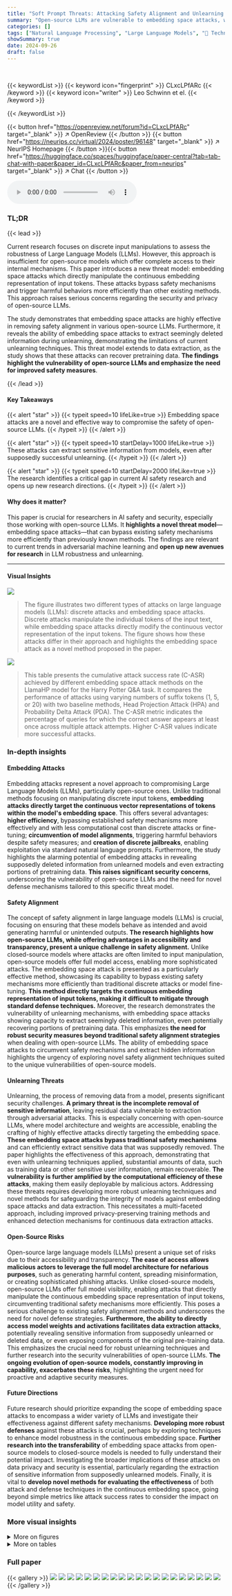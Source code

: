 ```yaml
---
title: "Soft Prompt Threats: Attacking Safety Alignment and Unlearning in Open-Source LLMs through the Embedding Space"
summary: "Open-source LLMs are vulnerable to embedding space attacks, which efficiently bypass safety mechanisms and enable data extraction, even after unlearning."
categories: []
tags: ["Natural Language Processing", "Large Language Models", "🏢 Technical University of Munich",]
showSummary: true
date: 2024-09-26
draft: false
---
```


<br>

{{< keywordList >}}
{{< keyword icon="fingerprint" >}} CLxcLPfARc {{< /keyword >}}
{{< keyword icon="writer" >}} Leo Schwinn et el. {{< /keyword >}}
 
{{< /keywordList >}}

{{< button href="https://openreview.net/forum?id=CLxcLPfARc" target="_blank" >}}
↗ OpenReview
{{< /button >}}
{{< button href="https://neurips.cc/virtual/2024/poster/96148" target="_blank" >}}
↗ NeurIPS Homepage
{{< /button >}}{{< button href="https://huggingface.co/spaces/huggingface/paper-central?tab=tab-chat-with-paper&paper_id=CLxcLPfARc&paper_from=neurips" target="_blank" >}}
↗ Chat
{{< /button >}}



<audio controls>
    <source src="https://ai-paper-reviewer.com/CLxcLPfARc/podcast.wav" type="audio/wav">
    Your browser does not support the audio element.
</audio>


### TL;DR


{{< lead >}}

Current research focuses on discrete input manipulations to assess the robustness of Large Language Models (LLMs). However, this approach is insufficient for open-source models which offer complete access to their internal mechanisms. This paper introduces a new threat model: embedding space attacks which directly manipulate the continuous embedding representation of input tokens. These attacks bypass safety mechanisms and trigger harmful behaviors more efficiently than other existing methods. This approach raises serious concerns regarding the security and privacy of open-source LLMs. 

The study demonstrates that embedding space attacks are highly effective in removing safety alignment in various open-source LLMs. Furthermore, it reveals the ability of embedding space attacks to extract seemingly deleted information during unlearning, demonstrating the limitations of current unlearning techniques. This threat model extends to data extraction, as the study shows that these attacks can recover pretraining data. **The findings highlight the vulnerability of open-source LLMs and emphasize the need for improved safety measures**.

{{< /lead >}}


#### Key Takeaways

{{< alert "star" >}}
{{< typeit speed=10 lifeLike=true >}} Embedding space attacks are a novel and effective way to compromise the safety of open-source LLMs. {{< /typeit >}}
{{< /alert >}}

{{< alert "star" >}}
{{< typeit speed=10 startDelay=1000 lifeLike=true >}} These attacks can extract sensitive information from models, even after supposedly successful unlearning. {{< /typeit >}}
{{< /alert >}}

{{< alert "star" >}}
{{< typeit speed=10 startDelay=2000 lifeLike=true >}} The research identifies a critical gap in current AI safety research and opens up new research directions. {{< /typeit >}}
{{< /alert >}}

#### Why does it matter?
This paper is crucial for researchers in AI safety and security, especially those working with open-source LLMs.  It **highlights a novel threat model**—embedding space attacks—that can bypass existing safety mechanisms more efficiently than previously known methods. The findings are relevant to current trends in adversarial machine learning and **open up new avenues for research** in LLM robustness and unlearning.

------
#### Visual Insights



![](https://ai-paper-reviewer.com/CLxcLPfARc/figures_1_1.jpg)

> The figure illustrates two different types of attacks on large language models (LLMs): discrete attacks and embedding space attacks.  Discrete attacks manipulate the individual tokens of the input text, while embedding space attacks directly modify the continuous vector representation of the input tokens. The figure shows how these attacks differ in their approach and highlights the embedding space attack as a novel method proposed in the paper.





![](https://ai-paper-reviewer.com/CLxcLPfARc/tables_8_1.jpg)

> This table presents the cumulative attack success rate (C-ASR) achieved by different embedding space attack methods on the LlamaHP model for the Harry Potter Q&A task.  It compares the performance of attacks using varying numbers of suffix tokens (1, 5, or 20) with two baseline methods, Head Projection Attack (HPA) and Probability Delta Attack (PDA).  The C-ASR metric indicates the percentage of queries for which the correct answer appears at least once across multiple attack attempts.  Higher C-ASR values indicate more successful attacks.





### In-depth insights


#### Embedding Attacks
Embedding attacks represent a novel approach to compromising Large Language Models (LLMs), particularly open-source ones. Unlike traditional methods focusing on manipulating discrete input tokens, **embedding attacks directly target the continuous vector representations of tokens within the model's embedding space**. This offers several advantages:  **higher efficiency**, bypassing established safety mechanisms more effectively and with less computational cost than discrete attacks or fine-tuning; **circumvention of model alignments**, triggering harmful behaviors despite safety measures; and **creation of discrete jailbreaks**, enabling exploitation via standard natural language prompts.  Furthermore, the study highlights the alarming potential of embedding attacks in revealing supposedly deleted information from unlearned models and even extracting portions of pretraining data.  **This raises significant security concerns**, underscoring the vulnerability of open-source LLMs and the need for novel defense mechanisms tailored to this specific threat model.

#### Safety Alignment
The concept of safety alignment in large language models (LLMs) is crucial, focusing on ensuring that these models behave as intended and avoid generating harmful or unintended outputs.  **The research highlights how open-source LLMs, while offering advantages in accessibility and transparency, present a unique challenge in safety alignment.**  Unlike closed-source models where attacks are often limited to input manipulation, open-source models offer full model access, enabling more sophisticated attacks. The embedding space attack is presented as a particularly effective method, showcasing its capability to bypass existing safety mechanisms more efficiently than traditional discrete attacks or model fine-tuning.  **This method directly targets the continuous embedding representation of input tokens, making it difficult to mitigate through standard defense techniques.**  Moreover, the research demonstrates the vulnerability of unlearning mechanisms, with embedding space attacks showing capacity to extract seemingly deleted information, even potentially recovering portions of pretraining data. This emphasizes **the need for robust security measures beyond traditional safety alignment strategies** when dealing with open-source LLMs.  The ability of embedding space attacks to circumvent safety mechanisms and extract hidden information highlights the urgency of exploring novel safety alignment techniques suited to the unique vulnerabilities of open-source models.

#### Unlearning Threats
Unlearning, the process of removing data from a model, presents significant security challenges.  **A primary threat is the incomplete removal of sensitive information**, leaving residual data vulnerable to extraction through adversarial attacks.  This is especially concerning with open-source LLMs, where model architecture and weights are accessible, enabling the crafting of highly effective attacks directly targeting the embedding space.  **These embedding space attacks bypass traditional safety mechanisms** and can efficiently extract sensitive data that was supposedly removed.  The paper highlights the effectiveness of this approach, demonstrating that even with unlearning techniques applied, substantial amounts of data, such as training data or other sensitive user information, remain recoverable.  **The vulnerability is further amplified by the computational efficiency of these attacks**, making them easily deployable by malicious actors. Addressing these threats requires developing more robust unlearning techniques and novel methods for safeguarding the integrity of models against embedding space attacks and data extraction. This necessitates a multi-faceted approach, including improved privacy-preserving training methods and enhanced detection mechanisms for continuous data extraction attacks.

#### Open-Source Risks
Open-source large language models (LLMs) present a unique set of risks due to their accessibility and transparency.  **The ease of access allows malicious actors to leverage the full model architecture for nefarious purposes**, such as generating harmful content, spreading misinformation, or creating sophisticated phishing attacks.  Unlike closed-source models, open-source LLMs offer full model visibility, enabling attacks that directly manipulate the continuous embedding space representation of input tokens, circumventing traditional safety mechanisms more efficiently.  This poses a serious challenge to existing safety alignment methods and underscores the need for novel defense strategies.  **Furthermore, the ability to directly access model weights and activations facilitates data extraction attacks**, potentially revealing sensitive information from supposedly unlearned or deleted data, or even exposing components of the original pre-training data.  This emphasizes the crucial need for robust unlearning techniques and further research into the security vulnerabilities of open-source LLMs.  **The ongoing evolution of open-source models, constantly improving in capability, exacerbates these risks**, highlighting the urgent need for proactive and adaptive security measures.

#### Future Directions
Future research should prioritize expanding the scope of embedding space attacks to encompass a wider variety of LLMs and investigate their effectiveness against different safety mechanisms.  **Developing more robust defenses** against these attacks is crucial, perhaps by exploring techniques to enhance model robustness in the continuous embedding space.  **Further research into the transferability** of embedding space attacks from open-source models to closed-source models is needed to fully understand their potential impact.  Investigating the broader implications of these attacks on data privacy and security is essential, particularly regarding the extraction of sensitive information from supposedly unlearned models.  Finally, it is vital to **develop novel methods for evaluating the effectiveness** of both attack and defense techniques in the continuous embedding space, going beyond simple metrics like attack success rates to consider the impact on model utility and safety.


### More visual insights

<details>
<summary>More on figures
</summary>


![](https://ai-paper-reviewer.com/CLxcLPfARc/figures_4_1.jpg)

> This figure illustrates the multi-layer attack, a variation of the embedding space attack.  Instead of directly attacking the input embeddings, this method decodes intermediate hidden state representations from various layers within the neural network (represented by h1, h2,...hL). By doing so, the attack aims to extract information that may have been propagated through the model's layers, possibly revealing information that would not be accessible through standard attacks targeting only the final output layer.  The decoded sequences from each layer (T1k+1, T2k+1,... TLk+1) provide alternative interpretations of the input sequence.


![](https://ai-paper-reviewer.com/CLxcLPfARc/figures_6_1.jpg)

> This figure compares the attack success rate and computation time of various discrete attacks (AutoDAN, PAIR, GCG, Adaptive) against the proposed embedding attack method.  The results show that the embedding attack consistently achieves higher success rates while requiring significantly less computation time across different language models (Llama2, Vicuna, Mistral, and their circuit-breaking versions). This highlights the efficiency and effectiveness of the embedding space attack in bypassing safety mechanisms compared to traditional discrete methods.


![](https://ai-paper-reviewer.com/CLxcLPfARc/figures_7_1.jpg)

> This figure compares the perplexity and toxicity of large language models (LLMs) with and without embedding space attacks.  The results show embedding space attacks reduce perplexity but significantly increase toxicity in most models.  A comparison is also made to fine-tuning Llama2 to remove safety alignment; embedding attacks are shown to be more effective in increasing toxicity.


![](https://ai-paper-reviewer.com/CLxcLPfARc/figures_7_2.jpg)

> This figure shows the correlation between the loss of a universal embedding space attack on the Llama2 model and the toxicity of the generated responses.  The x-axis represents the binned loss values from the attack optimization, while the y-axis shows the number of toxic responses generated for each loss bin.  The figure demonstrates that lower loss values (indicating more successful attacks) are associated with a higher number of toxic responses, suggesting a relationship between attack success and the generation of toxic content.


![](https://ai-paper-reviewer.com/CLxcLPfARc/figures_18_1.jpg)

> This figure shows the contribution of individual layers of the Llama2-7b-WhoIsHarryPotter model to the success rate of both universal and individual embedding attacks.  The x-axis represents the layer number, and the y-axis shows the cumulative success rate, calculated over 100 attack iterations.  The results indicate that the last layer contributes most significantly to the success of the attack, while the earlier layers contribute little or nothing.


![](https://ai-paper-reviewer.com/CLxcLPfARc/figures_18_2.jpg)

> This figure shows the relationship between the L2 norm perturbation magnitude, perplexity, and attack success rate (ASR) for the LlamaHP model on the Harry Potter Q&A dataset.  The left panel shows that perplexity increases as the perturbation magnitude increases, indicating a decrease in generation quality. The right panel shows that ASR initially increases with perturbation magnitude, but then decreases after reaching a peak, suggesting that excessive perturbations hurt the model's ability to generate accurate answers. The overall trend highlights the need to find a balance between perturbation strength and generation quality to effectively attack the model.


</details>




<details>
<summary>More on tables
</summary>


![](https://ai-paper-reviewer.com/CLxcLPfARc/tables_9_1.jpg)
> This table shows the results of universal embedding space attacks on the TOFU unlearning benchmark's 1% forget dataset, comparing different numbers of attacked tokens and training/testing data splits.  The ROUGE-1 score, a metric for evaluating the quality of text summarization, is used to assess the model's ability to generate responses for unseen data.  The table illustrates the impact of different attack strategies (individual vs. universal attacks) and parameters (number of attacked tokens) on the model's performance after unlearning.

![](https://ai-paper-reviewer.com/CLxcLPfARc/tables_15_1.jpg)
> This table lists the seven different open-source LLMs used in the paper's experiments.  It includes the model name, the reference where the model is described, and a URL to access the model on Hugging Face.

![](https://ai-paper-reviewer.com/CLxcLPfARc/tables_17_1.jpg)
> This table presents example questions from the Harry Potter Q&A dataset and compares the model's responses with and without embedding space attacks.  It showcases the model's ability to retrieve previously unlearned information when subjected to these attacks, highlighting the effectiveness of the method in uncovering residual knowledge.

![](https://ai-paper-reviewer.com/CLxcLPfARc/tables_19_1.jpg)
> This table presents the cumulative success rate of embedding space attacks against the LlamaHP model on the Harry Potter Q&A dataset.  It shows the results for both universal attacks (using all layers) and attacks using only the last layer. The success rates are broken down for different train/test splits (50/50 and 25/75) and varying numbers of attacked tokens (1, 5, and 20).  The table quantifies the model's vulnerability to these attacks under different data conditions and attack parameters.  Higher percentages represent a greater likelihood of the attack successfully retrieving the targeted information.

![](https://ai-paper-reviewer.com/CLxcLPfARc/tables_19_2.jpg)
> This table shows the results of universal embedding space attacks on an unlearned Llama2 model using the TOFU benchmark's 1% forget dataset.  It presents the cumulative ROUGE-1 scores achieved by these attacks under different train/test splits (50/50 and 25/75) and varying numbers of attacked tokens (1, 5, and 20). The results illustrate the performance of the attacks in generalizing to unseen data and highlight the impact of the number of tokens targeted during the attack.

</details>




### Full paper

{{< gallery >}}
<img src="https://ai-paper-reviewer.com/CLxcLPfARc/1.png" class="grid-w50 md:grid-w33 xl:grid-w25" />
<img src="https://ai-paper-reviewer.com/CLxcLPfARc/2.png" class="grid-w50 md:grid-w33 xl:grid-w25" />
<img src="https://ai-paper-reviewer.com/CLxcLPfARc/3.png" class="grid-w50 md:grid-w33 xl:grid-w25" />
<img src="https://ai-paper-reviewer.com/CLxcLPfARc/4.png" class="grid-w50 md:grid-w33 xl:grid-w25" />
<img src="https://ai-paper-reviewer.com/CLxcLPfARc/5.png" class="grid-w50 md:grid-w33 xl:grid-w25" />
<img src="https://ai-paper-reviewer.com/CLxcLPfARc/6.png" class="grid-w50 md:grid-w33 xl:grid-w25" />
<img src="https://ai-paper-reviewer.com/CLxcLPfARc/7.png" class="grid-w50 md:grid-w33 xl:grid-w25" />
<img src="https://ai-paper-reviewer.com/CLxcLPfARc/8.png" class="grid-w50 md:grid-w33 xl:grid-w25" />
<img src="https://ai-paper-reviewer.com/CLxcLPfARc/9.png" class="grid-w50 md:grid-w33 xl:grid-w25" />
<img src="https://ai-paper-reviewer.com/CLxcLPfARc/10.png" class="grid-w50 md:grid-w33 xl:grid-w25" />
<img src="https://ai-paper-reviewer.com/CLxcLPfARc/11.png" class="grid-w50 md:grid-w33 xl:grid-w25" />
<img src="https://ai-paper-reviewer.com/CLxcLPfARc/12.png" class="grid-w50 md:grid-w33 xl:grid-w25" />
<img src="https://ai-paper-reviewer.com/CLxcLPfARc/13.png" class="grid-w50 md:grid-w33 xl:grid-w25" />
<img src="https://ai-paper-reviewer.com/CLxcLPfARc/14.png" class="grid-w50 md:grid-w33 xl:grid-w25" />
<img src="https://ai-paper-reviewer.com/CLxcLPfARc/15.png" class="grid-w50 md:grid-w33 xl:grid-w25" />
<img src="https://ai-paper-reviewer.com/CLxcLPfARc/16.png" class="grid-w50 md:grid-w33 xl:grid-w25" />
<img src="https://ai-paper-reviewer.com/CLxcLPfARc/17.png" class="grid-w50 md:grid-w33 xl:grid-w25" />
<img src="https://ai-paper-reviewer.com/CLxcLPfARc/18.png" class="grid-w50 md:grid-w33 xl:grid-w25" />
<img src="https://ai-paper-reviewer.com/CLxcLPfARc/19.png" class="grid-w50 md:grid-w33 xl:grid-w25" />
<img src="https://ai-paper-reviewer.com/CLxcLPfARc/20.png" class="grid-w50 md:grid-w33 xl:grid-w25" />
{{< /gallery >}}
